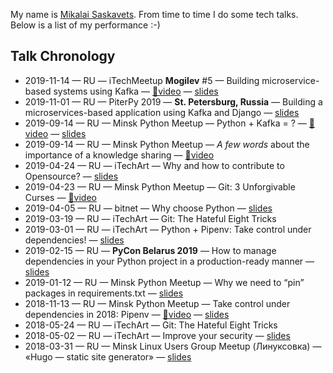 My name is [Mikalai Saskavets](https://github.com/shurph). From time to time I do some tech talks. Below is a list of my performance :-)



## Talk Chronology

- 2019-11-14
  — RU
  — iTechMeetup **Mogilev** #5
  — Building microservice-based systems using Kafka
  — [🎥video](https://www.youtube.com/watch?v=Q6rAuZ2W404)
  — [slides](https://shurph.github.io/talks/kafka-mogilev)
- 2019-11-01
  — RU
  — PiterPy 2019
  — **St. Petersburg, Russia**
  — Building a microservices-based application using Kafka and Django
  — [slides](https://shurph.github.io/talks/kafka-piterpy/)
- 2019-09-14
  — RU
  — Minsk Python Meetup
  — Python + Kafka = ?
  — [🎥video](https://www.youtube.com/watch?v=4HFAM9u1wKk&list=PLjiAaL1HtGPaMPlrZGCDzUCTsVAyTbHJ4&index=13)
  — [slides](https://shurph.github.io/talks/python-kafka/)
- 2019-09-14
  — RU
  — Minsk Python Meetup
  — _A few words_ about the importance of a knowledge sharing
  — [🎥video](https://www.youtube.com/watch?v=kfVUE0QY7Jc&list=PLjiAaL1HtGPaMPlrZGCDzUCTsVAyTbHJ4&index=6&t=66)
- 2019-04-24
  — RU
  — iTechArt
  — Why and how to contribute to Opensource?
  — [slides](https://shurph.github.io/talks/opensource-taking-part/)
- 2019-04-23
  — RU
  — Minsk Python Meetup
  — Git: 3 Unforgivable Curses
  — [🎥video](https://www.youtube.com/watch?v=OBrN-gwz8ec&list=PLjiAaL1HtGPaMPlrZGCDzUCTsVAyTbHJ4)
- 2019-04-05
  — RU
  — bitnet
  — Why choose Python
  — [slides](https://shurph.github.io/talks/python-choose-it/)
- 2019-03-19
  — RU
  — iTechArt
  — Git: The Hateful Eight Tricks
- 2019-03-01
  — RU
  — iTechArt
  — Python + Pipenv: Take control under dependencies!
  — [slides](https://shurph.github.io/talks/python-dependencies-under-control/)
- 2019-02-15
  — RU
  — **PyCon Belarus 2019**
  — How to manage dependencies in your Python project in a production-ready manner
  — [slides](https://shurph.github.io/talks/python-manage-dependencies/)
- 2019-01-12
  — RU
  — Minsk Python Meetup
  — Why we need to “pin” packages in requirements.txt
  — [slides](https://shurph.github.io/talks/python-pin-it/)
- 2018-11-13
  — RU
  — Minsk Python Meetup
  — Take control under dependencies in 2018: Pipenv
  — [🎥video](https://www.youtube.com/watch?v=4lW2iZz7WBc)
  — [slides](https://shurph.github.io/talks/pipenv/)
- 2018-05-24
  — RU
  — iTechArt
  — Git: The Hateful Eight Tricks
- 2018-05-02
  — RU
  — iTechArt
  — Improve your security
  — [slides](https://www.slideshare.net/NikolaySaskovets/improve-your-security-2018)
- 2018-03-31
  — RU
  — Minsk Linux Users Group Meetup (Линуксовка)
  — «Hugo — static site generator»
  — [slides](https://www.slideshare.net/NikolaySaskovets/hugo-hugo-static-site-generator)
